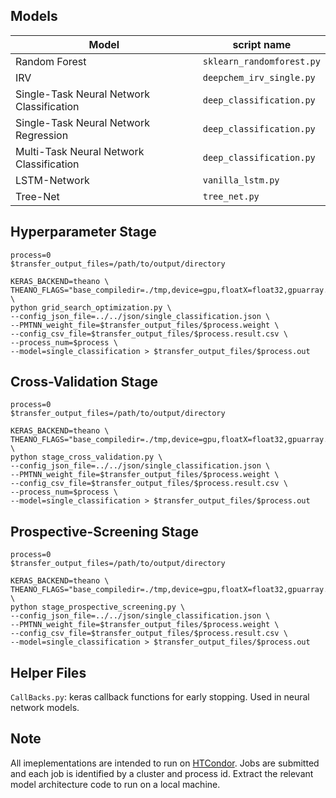 ## Models

| Model | script name |
| --- | --- |
| Random Forest | `sklearn_randomforest.py` |
| IRV | `deepchem_irv_single.py` |
| Single-Task Neural Network Classification | `deep_classification.py` |
| Single-Task Neural Network Regression | `deep_classification.py` |
| Multi-Task Neural Network Classification | `deep_classification.py` |
| LSTM-Network | `vanilla_lstm.py` |
| Tree-Net | `tree_net.py` |

## Hyperparameter Stage

```
process=0
$transfer_output_files=/path/to/output/directory

KERAS_BACKEND=theano \
THEANO_FLAGS="base_compiledir=./tmp,device=gpu,floatX=float32,gpuarray.preallocate=0.8" \
python grid_search_optimization.py \
--config_json_file=../../json/single_classification.json \
--PMTNN_weight_file=$transfer_output_files/$process.weight \
--config_csv_file=$transfer_output_files/$process.result.csv \
--process_num=$process \
--model=single_classification > $transfer_output_files/$process.out
```

## Cross-Validation Stage

```
process=0
$transfer_output_files=/path/to/output/directory

KERAS_BACKEND=theano \
THEANO_FLAGS="base_compiledir=./tmp,device=gpu,floatX=float32,gpuarray.preallocate=0.8" \
python stage_cross_validation.py \
--config_json_file=../../json/single_classification.json \
--PMTNN_weight_file=$transfer_output_files/$process.weight \
--config_csv_file=$transfer_output_files/$process.result.csv \
--process_num=$process \
--model=single_classification > $transfer_output_files/$process.out
```

## Prospective-Screening Stage

```
process=0
$transfer_output_files=/path/to/output/directory

KERAS_BACKEND=theano \
THEANO_FLAGS="base_compiledir=./tmp,device=gpu,floatX=float32,gpuarray.preallocate=0.8" \
python stage_prospective_screening.py \
--config_json_file=../../json/single_classification.json \
--PMTNN_weight_file=$transfer_output_files/$process.weight \
--config_csv_file=$transfer_output_files/$process.result.csv \
--model=single_classification > $transfer_output_files/$process.out
```

## Helper Files

`CallBacks.py`: keras callback functions for early stopping. Used in neural network models.

## Note
All imeplementations are intended to run on [HTCondor](http://research.cs.wisc.edu/htcondor/manual/). 
Jobs are submitted and each job is identified by a cluster and process id. 
Extract the relevant model architecture code to run on a local machine.
